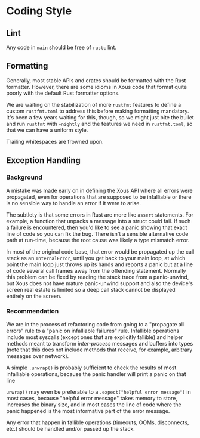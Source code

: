 # Coding Style

## Lint
Any code in `main` should be free of `rustc` lint.

## Formatting

Generally, most stable APIs and crates should be formatted with the Rust formatter.
However, there are some idioms in Xous code that format quite poorly with the default
Rust formatter options.

We are waiting on the stabilization of more `rustfmt` features to define a custom
`rustfmt.toml` to address this before making formatting mandatory. It's been a few
years waiting for this, though, so we might just bite the bullet and run `rustfmt`
with `+nightly` and the features we need in `rustfmt.toml`, so that
we can have a uniform style.

Trailing whitespaces are frowned upon.

## Exception Handling

### Background
A mistake was made early on in defining the Xous API where all errors were
propagated, even for operations that are supposed to be infalliable or there
is no sensible way to handle an error if it were to arise.

The subtlety is that some errors in Rust are more like `assert` statements.
For example, a function that unpacks a message into a struct could fail. If such
a failure is encountered, then you'd like to see a panic showing that exact line
of code so you can fix the bug. There isn't a sensible alternative code path at run-time,
because the root cause was likely a type mismatch error.

In most of the original code base, that error would be propagated up the call
stack as an `InternalError`, until you get back to your main loop, at which point
the main loop just throws up its hands and reports a panic but at a line of code
several call frames away from the offending statement. Normally this problem
can be fixed by reading the stack trace from a panic-unwind, but Xous does not have
mature panic-unwind support and also the device's screen real estate is limited
so a deep call stack cannot be displayed entirely on the screen.

### Recommendation
We are in the process of refactoring code from going to a "propagate all errors"
rule to a "panic on infalliable failures" rule. Infallible operations include
most syscalls (except ones that are explicitly fallible) and helper methods meant
to transform *inter-process* messages and buffers into types (note that this does
not include methods that receive, for example, arbitrary messages over network).

A simple `.unwrap()` is probably sufficient to check the results of most infalliable operations,
because the panic handler will print a panic on that line

`unwrap()` may even be preferable to a `.expect("helpful error message")` in most
cases, because "helpful error message" takes memory to store, increases the
binary size, and in most cases the line of code where the panic happened is the most
informative part of the error message.

Any error that happen in fallible operations (timeouts, OOMs, disconnects, etc.)
should be handled and/or passed up the stack.
